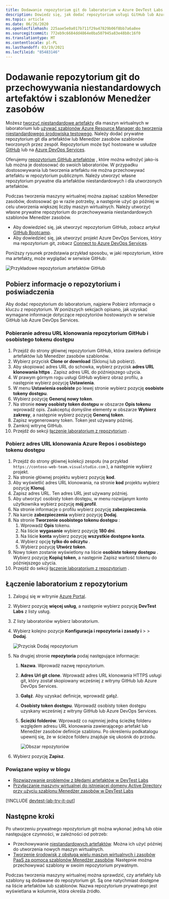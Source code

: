```yaml
---
title: Dodawanie repozytorium git do laboratorium w Azure DevTest Labs | Microsoft Docs
description: Dowiedz się, jak dodać repozytorium usługi GitHub lub Azure DevOps Services dla niestandardowego źródła artefaktów w programie Azure DevTest Labs.
ms.topic: article
ms.date: 06/26/2020
ms.openlocfilehash: 225aae5e0a017b711f29a47829b06f8bb7a6a8ee
ms.sourcegitcommit: 772eb9c6684dd4864e0ba507945a83e48b8c16f0
ms.translationtype: MT
ms.contentlocale: pl-PL
ms.lasthandoff: 03/19/2021
ms.locfileid: "85483146"
---
```

# <a name="add-a-git-repository-to-store-custom-artifacts-and-resource-manager-templates"></a>Dodawanie repozytorium git do przechowywania niestandardowych artefaktów i szablonów Menedżer zasobów

Możesz [tworzyć niestandardowe artefakty](devtest-lab-artifact-author.md) dla maszyn wirtualnych w laboratorium lub [używać szablonów Azure Resource Manager do tworzenia niestandardowego środowiska testowego](devtest-lab-create-environment-from-arm.md). Należy dodać prywatne repozytorium git dla artefaktów lub Menedżer zasobów szablonów tworzonych przez zespół. Repozytorium może być hostowane w usłudze [GitHub](https://github.com) lub na [Azure DevOps Services](https://visualstudio.com).

Oferujemy [repozytorium GitHub artefaktów](https://github.com/Azure/azure-devtestlab/tree/master/Artifacts) , które można wdrożyć jako-is lub można je dostosować do swoich laboratoriów. W przypadku dostosowywania lub tworzenia artefaktu nie można przechowywać artefaktu w repozytorium publicznym. Należy utworzyć własne repozytorium prywatne dla artefaktów niestandardowych i dla utworzonych artefaktów. 

Podczas tworzenia maszyny wirtualnej można zapisać szablon Menedżer zasobów, dostosować go w razie potrzeby, a następnie użyć go później w celu utworzenia większej liczby maszyn wirtualnych. Należy utworzyć własne prywatne repozytorium do przechowywania niestandardowych szablonów Menedżer zasobów.  

* Aby dowiedzieć się, jak utworzyć repozytorium GitHub, zobacz artykuł [GitHub Bootcamp](https://help.github.com/categories/bootcamp/).
* Aby dowiedzieć się, jak utworzyć projekt Azure DevOps Services, który ma repozytorium git, zobacz [Connect to Azure DevOps Services](https://www.visualstudio.com/get-started/setup/connect-to-visual-studio-online).

Poniższy rysunek przedstawia przykład sposobu, w jaki repozytorium, które ma artefakty, może wyglądać w serwisie GitHub:  

![Przykładowe repozytorium artefaktów GitHub](./media/devtest-lab-add-repo/devtestlab-github-artifact-repo-home.png)

## <a name="get-the-repository-information-and-credentials"></a>Pobierz informacje o repozytorium i poświadczenia
Aby dodać repozytorium do laboratorium, najpierw Pobierz informacje o kluczu z repozytorium. W poniższych sekcjach opisano, jak uzyskać wymagane informacje dotyczące repozytoriów hostowanych w serwisie GitHub lub Azure DevOps Services.

### <a name="get-the-github-repository-clone-url-and-personal-access-token"></a>Pobieranie adresu URL klonowania repozytorium GitHub i osobistego tokenu dostępu

1. Przejdź do strony głównej repozytorium GitHub, która zawiera definicje artefaktów lub Menedżer zasobów szablonów.
2. Wybierz przycisk **Clone or download** (Sklonuj lub pobierz).
3. Aby skopiować adres URL do schowka, wybierz przycisk **adres URL klonowania https** . Zapisz adres URL do późniejszego użycia.
4. W prawym górnym rogu usługi GitHub wybierz obraz profilu, a następnie wybierz pozycję **Ustawienia**.
5. W menu **Ustawienia osobiste** po lewej stronie wybierz pozycję **osobiste tokeny dostępu**.
6. Wybierz pozycję **Generuj nowy token**.
7. Na stronie **nowy osobisty token dostępu** w obszarze **Opis tokenu** wprowadź opis. Zaakceptuj domyślne elementy w obszarze **Wybierz zakresy**, a następnie wybierz pozycję **Generuj token**.
8. Zapisz wygenerowany token. Token jest używany później.
9. Zamknij witrynę GitHub.   
10. Przejdź do sekcji [łączenie laboratorium z repozytorium](#connect-your-lab-to-the-repository) .

### <a name="get-the-azure-repos-clone-url-and-personal-access-token"></a>Pobierz adres URL klonowania Azure Repos i osobistego tokenu dostępu

1. Przejdź do strony głównej kolekcji zespołu (na przykład `https://contoso-web-team.visualstudio.com` ), a następnie wybierz projekt.
2. Na stronie głównej projektu wybierz pozycję **kod**.
3. Aby wyświetlić adres URL klonowania, na stronie **kod** projektu wybierz pozycję **Klonuj**.
4. Zapisz adres URL. Ten adres URL jest używany później.
5. Aby utworzyć osobisty token dostępu, w menu rozwijanym konto użytkownika wybierz pozycję **mój profil**.
6. Na stronie informacje o profilu wybierz pozycję **zabezpieczenia**.
7. Na karcie **zabezpieczenia** wybierz pozycję **Dodaj**.
8. Na stronie **Tworzenie osobistego tokenu dostępu** :
   1. Wprowadź **Opis** tokenu.
   2. Na liście **wygasanie** wybierz pozycję **180 dni**.
   3. Na liście **konta** wybierz pozycję **wszystkie dostępne konta**.
   4. Wybierz opcję **tylko do odczytu** .
   5. Wybierz pozycję **Utwórz token**.
9. Nowy token zostanie wyświetlony na liście **osobiste tokeny dostępu** . Wybierz pozycję **Kopiuj token**, a następnie Zapisz wartość tokenu do późniejszego użycia.
10. Przejdź do sekcji [łączenie laboratorium z repozytorium](#connect-your-lab-to-the-repository) .

## <a name="connect-your-lab-to-the-repository"></a>Łączenie laboratorium z repozytorium
1. Zaloguj się w witrynie [Azure Portal](https://go.microsoft.com/fwlink/p/?LinkID=525040).
2. Wybierz pozycję **więcej usług**, a następnie wybierz pozycję **DevTest Labs** z listy usług.
3. Z listy laboratoriów wybierz laboratorium. 
4. Wybierz kolejno pozycje **Konfiguracja i repozytoria i zasady i**  >    >  **Dodaj**.

    ![Przycisk Dodaj repozytorium](./media/devtest-lab-add-repo/devtestlab-add-repo.png)
5. Na drugiej stronie **repozytoria** podaj następujące informacje:
   1. **Nazwa**. Wprowadź nazwę repozytorium.
   2. **Adres Url git clone**. Wprowadź adres URL klonowania HTTPS usługi git, który został skopiowany wcześniej z witryny GitHub lub Azure DevOps Services.
   3. **Gałąź**. Aby uzyskać definicje, wprowadź gałąź.
   4. **Osobisty token dostępu**. Wprowadź osobisty token dostępu uzyskany wcześniej z witryny GitHub lub Azure DevOps Services.
   5. **Ścieżki folderów**. Wprowadź co najmniej jedną ścieżkę folderu względem adresu URL klonowania zawierającego artefakt lub Menedżer zasobów definicje szablonu. Po określeniu podkatalogu upewnij się, że w ścieżce folderu znajduje się ukośnik do przodu.

      ![Obszar repozytoriów](./media/devtest-lab-add-repo/devtestlab-repo-blade.png)
6. Wybierz pozycję **Zapisz**.

### <a name="related-blog-posts"></a>Powiązane wpisy w blogu
* [Rozwiązywanie problemów z błędami artefaktów w DevTest Labs](devtest-lab-troubleshoot-artifact-failure.md)
* [Przyłączanie maszyny wirtualnej do istniejącej domeny Active Directory przy użyciu szablonu Menedżer zasobów w DevTest Labs](https://www.visualstudiogeeks.com/blog/DevOps/Join-a-VM-to-existing-AD-domain-using-ARM-template-AzureDevTestLabs)

[!INCLUDE [devtest-lab-try-it-out](../../includes/devtest-lab-try-it-out.md)]

## <a name="next-steps"></a>Następne kroki
Po utworzeniu prywatnego repozytorium git można wykonać jedną lub obie następujące czynności, w zależności od potrzeb:
* Przechowywanie [niestandardowych artefaktów](devtest-lab-artifact-author.md). Można ich użyć później do utworzenia nowych maszyn wirtualnych.
* [Tworzenie środowisk z obsługą wielu maszyn wirtualnych i zasobów PaaS za pomocą szablonów Menedżer zasobów](devtest-lab-create-environment-from-arm.md). Następnie można przechowywać szablony w swoim repozytorium prywatnym.

Podczas tworzenia maszyny wirtualnej można sprawdzić, czy artefakty lub szablony są dodawane do repozytorium git. Są one natychmiast dostępne na liście artefaktów lub szablonów. Nazwa repozytorium prywatnego jest wyświetlana w kolumnie, która określa źródło. 
